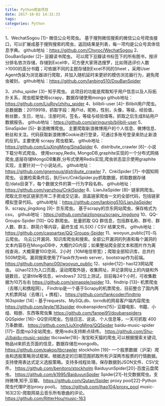 ```yaml
---
title: Python爬虫项目
date: 2017-10-02 14:32:33
tags:
categories: Python
---
```

1、WechatSogou [1]– 微信公众号爬虫。
基于搜狗微信搜索的微信公众号爬虫接口，可以扩展成基于搜狗搜索的爬虫，返回结果是列表，每一项均是公众号具体信息字典。
github地址：https://github.com/Chyroc/WechatSogou
2、DouBanSpider [2]– 豆瓣读书爬虫。
可以爬下豆瓣读书标签下的所有图书，按评分排名依次存储，存储到Excel中，可方便大家筛选搜罗，比如筛选评价人数>1000的高分书籍；可依据不同的主题存储到Excel不同的Sheet ，采用User Agent伪装为浏览器进行爬取，并加入随机延时来更好的模仿浏览器行为，避免爬虫被封。
github地址：https://github.com/lanbing510/DouBanSpider
<!-- more -->
3、zhihu_spider [3]– 知乎爬虫。
此项目的功能是爬取知乎用户信息以及人际拓扑关系，爬虫框架使用scrapy，数据存储使用mongo
github地址：https://github.com/LiuRoy/zhihu_spider
4、bilibili-user [4]– Bilibili用户爬虫。
总数据数：20119918，抓取字段：用户id，昵称，性别，头像，等级，经验值，粉丝数，生日，地址，注册时间，签名，等级与经验值等。抓取之后生成B站用户数据报告。
github地址：https://github.com/airingursb/bilibili-user
5、SinaSpider [5]– 新浪微博爬虫。
主要爬取新浪微博用户的个人信息、微博信息、粉丝和关注。代码获取新浪微博Cookie进行登录，可通过多账号登录来防止新浪的反扒。主要使用 scrapy 爬虫框架。
github地址：https://github.com/LiuXingMing/SinaSpider
6、distribute_crawler [6]– 小说下载分布式爬虫。
使用scrapy,Redis, MongoDB,graphite实现的一个分布式网络爬虫,底层存储MongoDB集群,分布式使用Redis实现,爬虫状态显示使用graphite实现，主要针对一个小说站点。
github地址：https://github.com/gnemoug/distribute_crawler
7、CnkiSpider [7]– 中国知网爬虫。
设置检索条件后，执行src/CnkiSpider.py抓取数据，抓取数据存储在/data目录下，每个数据文件的第一行为字段名称。
github地址：https://github.com/yanzhou/CnkiSpider
8、LianJiaSpider [8]– 链家网爬虫。
爬取北京地区链家历年二手房成交记录。涵盖链家爬虫一文的全部代码，包括链家模拟登录代码。
github地址：https://github.com/lanbing510/LianJiaSpider
9、scrapy_jingdong [9]– 京东爬虫。
基于scrapy的京东网站爬虫，保存格式为csv。
github地址：https://github.com/taizilongxu/scrapy_jingdong
10、QQ-Groups-Spider [10]– QQ 群爬虫。
批量抓取 QQ 群信息，包括群名称、群号、群人数、群主、群简介等内容，最终生成 XLS(X) / CSV 结果文件。
github地址：https://github.com/caspartse/QQ-Groups-Spider
11、wooyun_public[11]-乌云爬虫。
乌云公开漏洞、知识库爬虫和搜索。全部公开漏洞的列表和每个漏洞的文本内容存在MongoDB中，大概约2G内容；如果整站爬全部文本和图片作为离线查询，大概需要10G空间、2小时（10M电信带宽）；爬取全部知识库，总共约500M空间。漏洞搜索使用了Flask作为web server，bootstrap作为前端。
https://github.com/hanc00l/wooyun_public
12、spider[12]– hao123网站爬虫。
以hao123为入口页面，滚动爬取外链，收集网址，并记录网址上的内链和外链数目，记录title等信息，windows7 32位上测试，目前每24个小时，可收集数据为10万左右
https://github.com/simapple/spider
13、findtrip [13]– 机票爬虫（去哪儿和携程网）。
Findtrip是一个基于Scrapy的机票爬虫，目前整合了国内两大机票网站（去哪儿 + 携程）。
https://github.com/fankcoder/findtrip
163spider [14] – 基于requests、MySQLdb、torndb的网易客户端内容爬虫
https://github.com/leyle/163spider
doubanspiders[15]– 豆瓣电影、书籍、小组、相册、东西等爬虫集
https://github.com/fanpei91/doubanspiders
QQSpider [16]– QQ空间爬虫，包括日志、说说、个人信息等，一天可抓取 400 万条数据。
https://github.com/LiuXingMing/QQSpider
baidu-music-spider [17]– 百度mp3全站爬虫，使用redis支持断点续传。
https://github.com/Shu-Ji/baidu-music-spider
tbcrawler[18]– 淘宝和天猫的爬虫,可以根据搜索关键词,物品id来抓去页面的信息，数据存储在mongodb。
https://github.com/pakoo/tbcrawler
stockholm [19]– 一个股票数据（沪深）爬虫和选股策略测试框架。根据选定的日期范围抓取所有沪深两市股票的行情数据。支持使用表达式定义选股策略。支持多线程处理。保存数据到JSON文件、CSV文件。
https://github.com/benitoro/stockholm
BaiduyunSpider[20]-百度云盘爬虫。
https://github.com/k1995/BaiduyunSpider
Spider[21]-社交数据爬虫。支持微博,知乎,豆瓣。
https://github.com/Qutan/Spider
proxy pool[22]-Python爬虫代理IP池(proxy pool)。
https://github.com/jhao104/proxy_pool
music-163[23]-爬取网易云音乐所有歌曲的评论。
https://github.com/RitterHou/music-163
